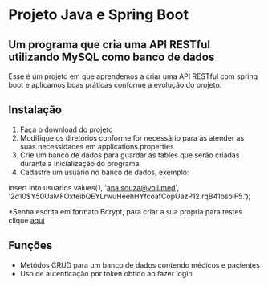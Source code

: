 # Projeto Java e Spring Boot
## Um programa que cria uma API RESTful utilizando MySQL como banco de dados

Esse é um projeto em que aprendemos a criar uma API RESTful com spring boot e aplicamos boas práticas conforme a evolução do projeto.

## Instalação

1. Faça o download do projeto
2. Modifique os diretórios conforme for necessário para às atender as suas necessidades em applications.properties
3. Crie um banco de dados para guardar as tables que serão criadas durante a Inicialização do programa
4. Cadastre um usuário no banco de dados, exemplo:
 
insert into usuarios values(1, 'ana.souza@voll.med', '$2a$10$Y50UaMFOxteibQEYLrwuHeehHYfcoafCopUazP12.rqB41bsolF5.');

*Senha escrita em formato Bcrypt, para criar a sua própria para testes clique [aqui](https://bcrypt-generator.com)

## Funções

* Metódos CRUD para um banco de dados contendo médicos e pacientes 
* Uso de autenticação por token obtido ao fazer login
